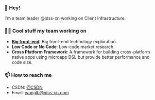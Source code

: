 <!--
**laibin-wang/laibin-wang** is a ✨ _special_ ✨ repository because its `README.md` (this file) appears on your GitHub profile.

Here are some ideas to get you started:

- 🔭 I’m currently working on ...
- 🌱 I’m currently learning ...
- 👯 I’m looking to collaborate on ...
- 🤔 I’m looking for help with ...
- 💬 Ask me about ...
- 📫 How to reach me: ...
- 😄 Pronouns: ...
- ⚡ Fun fact: ...
-->

<!-- <p align = "center">
   <h2> <img src = "https://komarev.com/ghpvc/?username=laibin-wang" > Hey there!</h2>
</p>-->

### 👋 Hey! 

I'm a team leader @idss-cn working on Client Infrastructure. 

### 👨‍💻 Cool stuff my team working on

- **[Big front-end](https://live.juejin.cn/4354/xdc2021-09?utm_source=gold_browser_extension)**: Big front-end technology exploration.
- **Low Code or No Code**: Low-code market research.
- **Cross Platform Framework**: A framework for building cross-platform native apps using microapp DSL but provide better performance and code size.

### 📫 How to reach me

- CSDN: [@CSDN](https://wanglaibin.blog.csdn.net)
- Email: [wanglb@idss-cn.com](mailto:wanglb@idss-cn.com)


<!-- - 🔭 &nbsp; Hi, Everybody。</p>
 - 🤔 &nbsp; 非常欢迎你来访问我的Github。
 - 🎓 &nbsp; 尽管这里可能并没有你需要的项目。
 - 💼 &nbsp; 但是你的到来会使这里变得蓬荜生辉。
 - 🌱 &nbsp; 既然已经来了，请不要吝啬你手里的Star。
 - ✍️ &nbsp; Fork到自己的仓库，否则你可能会失去它。
 - ☕ &nbsp; 既然来了，就是你我有缘，联系我交朋友。
 - ⚡ &nbsp; [CSDN技术文章](https://wanglaibin.blog.csdn.net)。
 - 👯 &nbsp; [CicadaUI Design](https://laibin-wang.github.io)。
-->

<br><br>
<!--<p align = "center">
  <img src = "https://github-readme-stats.vercel.app/api?username=laibin-wang&count_private=true&show_icons=true&line_height=27" width="100%">
</p>
<p align = "center">
  <img src = "https://github-readme-stats.vercel.app/api/top-langs/?username=laibin-wang" width="100%">
</p>

<!-- <p align = "center">
  <a href="https://github.com/laibin-wang/socket-heart">
    <img align="center" src="https://github-readme-stats.vercel.app/api/pin/?username=laibin-wang&repo=socket-heart" />
  </a>
</p>
<p align = "center">
  <a href="https://github.com/laibin-wang/aurora-ui">
    <img align="center" src="https://github-readme-stats.vercel.app/api/pin/?username=laibin-wang&repo=aurora-ui" />
  </a>
</p>

<p align = "center">
 <img src="https://activity-graph.herokuapp.com/graph?username=laibin-wang">
</p>
<br><br>
<p align = "center">
  <img src = "https://github-readme-streak-stats.herokuapp.com/?user=laibin-wang" width="100%">
</p>

<br><br><br><br>
 -->
